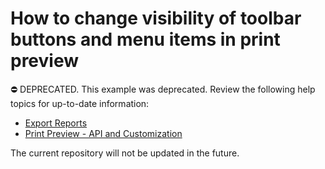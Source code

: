 # How to change visibility of toolbar buttons and menu items in print preview


⛔ DEPRECATED. This example was deprecated. Review the following help topics for up-to-date information:

- [Export Reports](https://docs.devexpress.com/XtraReports/1302/detailed-guide-to-devexpress-reporting/store-and-distribute-reports/export-reports)
- [Print Preview - API and Customization](https://docs.devexpress.com/XtraReports/5158/winforms-reporting/winforms-reporting-print-preview/api-and-customization)

The current repository will not be updated in the future.

